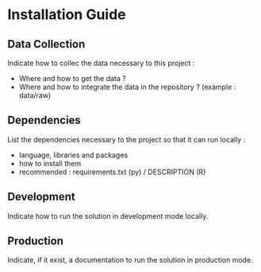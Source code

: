# Installation Guide

## Data Collection

Indicate how to collec the data necessary to this project :
- Where and how to get the data ?
- Where and how to integrate the data in the repository ? (example : data/raw)

## Dependencies

List the dependencies necessary to the project so that it can run locally :
- language, libraries and packages
- how to install them
- recommended : requirements.txt (py) / DESCRIPTION (R)

## Development

Indicate how to run the solution in development mode locally.

## Production

Indicate, if it exist, a documentation to run the solution in production mode.